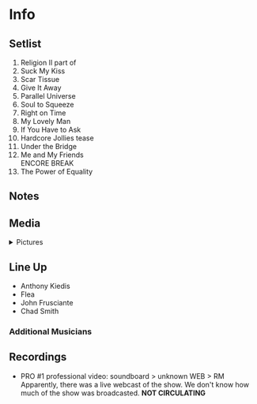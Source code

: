 # Info

## Setlist

1. Religion II part of
2. Suck My Kiss
3. Scar Tissue
4. Give It Away
5. Parallel Universe
6. Soul to Squeeze
7. Right on Time
8. My Lovely Man
9. If You Have to Ask
10. Hardcore Jollies tease
11. Under the Bridge
12. Me and My Friends
<br>ENCORE BREAK
13. The Power of Equality

## Notes

## Media 

<details>
  <summary>Pictures</summary>
  <!--<img alt="Setlist" title="Setlist" src="_.jpg" height="200" />
  <img alt="Clipping" title="Clipping" src="_.jpg" height="200" />
  <img alt="Flyer" title="Flyer" src="_.jpg" height="200" />-->
</details>

## Line Up

* Anthony Kiedis
* Flea
* John Frusciante
* Chad Smith

### Additional Musicians

## Recordings

* PRO #1 professional video: soundboard > unknown WEB > RM Apparently, there was a live webcast of the show. We don't know how much of the show was broadcasted. **NOT CIRCULATING**
